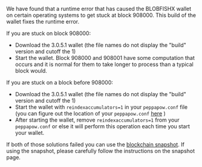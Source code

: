 We have found that a runtime error that has caused the BLOBFISHX wallet on certain operating systems to get stuck at block 908000. This build of the wallet fixes the runtime error.

If you are stuck on block 908000:
- Download the 3.0.5.1 wallet (the file names do not display the "build" version and cutoff the 1)
- Start the wallet. Block 908000 and 908001 have some computation that occurs and it is normal for them to take longer to process than a typical block would.

If you are stuck on a block before 908000:
- Download the 3.0.5.1 wallet (the file names do not display the "build" version and cutoff the 1)
- Start the wallet with `reindexaccumulators=1` in your `peppapow.conf` file (you can figure out the location of your `peppapow.conf` [here](https://peppapow.freshdesk.com/support/solutions/articles/30000004664-where-are-my-wallet-dat-blockchain-and-configuration-conf-files-located-) )
- After starting the wallet, remove `reindexaccumulators=1` from your `peppapow.conf` or else it will perform this operation each time you start your wallet.

If both of those solutions failed you can use the [blockchain snapshot](http://178.254.23.111/~pub/BLOBFISHX/Daily-Snapshots-Html/BLOBFISHX-Daily-Snapshots.html). If using the snapshot, please carefully follow the instructions on the snapshot page.
